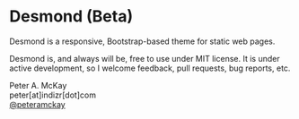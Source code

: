 # Desmond (Beta)

Desmond is a responsive, Bootstrap-based theme for static web pages. 

Desmond is, and always will be, free to use under MIT license. It is under active development, so I welcome feedback, pull requests, bug reports, etc.

Peter A. McKay    
peter[at]indizr[dot]com     
<a href="https://twitter.com/peteramckay">@peteramckay</a>		
